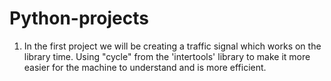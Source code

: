 # Python-projects

1) In the first project we will be creating a traffic signal which works on the library time.
   Using "cycle" from the 'intertools' library to make it more easier for the machine to understand and is more efficient.
